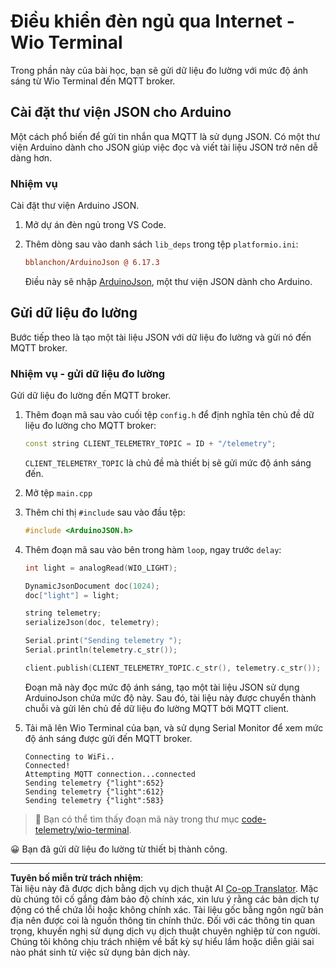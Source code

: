 <!--
CO_OP_TRANSLATOR_METADATA:
{
  "original_hash": "4bcc29fe2b65e56eada83d2476279227",
  "translation_date": "2025-08-28T00:26:34+00:00",
  "source_file": "1-getting-started/lessons/4-connect-internet/wio-terminal-telemetry.md",
  "language_code": "vi"
}
-->
# Điều khiển đèn ngủ qua Internet - Wio Terminal

Trong phần này của bài học, bạn sẽ gửi dữ liệu đo lường với mức độ ánh sáng từ Wio Terminal đến MQTT broker.

## Cài đặt thư viện JSON cho Arduino

Một cách phổ biến để gửi tin nhắn qua MQTT là sử dụng JSON. Có một thư viện Arduino dành cho JSON giúp việc đọc và viết tài liệu JSON trở nên dễ dàng hơn.

### Nhiệm vụ

Cài đặt thư viện Arduino JSON.

1. Mở dự án đèn ngủ trong VS Code.

1. Thêm dòng sau vào danh sách `lib_deps` trong tệp `platformio.ini`:

    ```ini
    bblanchon/ArduinoJson @ 6.17.3
    ```

    Điều này sẽ nhập [ArduinoJson](https://arduinojson.org), một thư viện JSON dành cho Arduino.

## Gửi dữ liệu đo lường

Bước tiếp theo là tạo một tài liệu JSON với dữ liệu đo lường và gửi nó đến MQTT broker.

### Nhiệm vụ - gửi dữ liệu đo lường

Gửi dữ liệu đo lường đến MQTT broker.

1. Thêm đoạn mã sau vào cuối tệp `config.h` để định nghĩa tên chủ đề dữ liệu đo lường cho MQTT broker:

    ```cpp
    const string CLIENT_TELEMETRY_TOPIC = ID + "/telemetry";
    ```

    `CLIENT_TELEMETRY_TOPIC` là chủ đề mà thiết bị sẽ gửi mức độ ánh sáng đến.

1. Mở tệp `main.cpp`

1. Thêm chỉ thị `#include` sau vào đầu tệp:

    ```cpp
    #include <ArduinoJSON.h>
    ```

1. Thêm đoạn mã sau vào bên trong hàm `loop`, ngay trước `delay`:

    ```cpp
    int light = analogRead(WIO_LIGHT);

    DynamicJsonDocument doc(1024);
    doc["light"] = light;

    string telemetry;
    serializeJson(doc, telemetry);

    Serial.print("Sending telemetry ");
    Serial.println(telemetry.c_str());

    client.publish(CLIENT_TELEMETRY_TOPIC.c_str(), telemetry.c_str());
    ```

    Đoạn mã này đọc mức độ ánh sáng, tạo một tài liệu JSON sử dụng ArduinoJson chứa mức độ này. Sau đó, tài liệu này được chuyển thành chuỗi và gửi lên chủ đề dữ liệu đo lường MQTT bởi MQTT client.

1. Tải mã lên Wio Terminal của bạn, và sử dụng Serial Monitor để xem mức độ ánh sáng được gửi đến MQTT broker.

    ```output
    Connecting to WiFi..
    Connected!
    Attempting MQTT connection...connected
    Sending telemetry {"light":652}
    Sending telemetry {"light":612}
    Sending telemetry {"light":583}
    ```

> 💁 Bạn có thể tìm thấy đoạn mã này trong thư mục [code-telemetry/wio-terminal](../../../../../1-getting-started/lessons/4-connect-internet/code-telemetry/wio-terminal).

😀 Bạn đã gửi dữ liệu đo lường từ thiết bị thành công.

---

**Tuyên bố miễn trừ trách nhiệm**:  
Tài liệu này đã được dịch bằng dịch vụ dịch thuật AI [Co-op Translator](https://github.com/Azure/co-op-translator). Mặc dù chúng tôi cố gắng đảm bảo độ chính xác, xin lưu ý rằng các bản dịch tự động có thể chứa lỗi hoặc không chính xác. Tài liệu gốc bằng ngôn ngữ bản địa nên được coi là nguồn thông tin chính thức. Đối với các thông tin quan trọng, khuyến nghị sử dụng dịch vụ dịch thuật chuyên nghiệp từ con người. Chúng tôi không chịu trách nhiệm về bất kỳ sự hiểu lầm hoặc diễn giải sai nào phát sinh từ việc sử dụng bản dịch này.